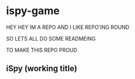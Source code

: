 # ispy-game


HEY HEY IM A REPO AND I LIKE REPO'ING ROUND

SO LETS ALL DO SOME READMEING

TO MAKE THIS REPO PROUD

## iSpy (working title)

